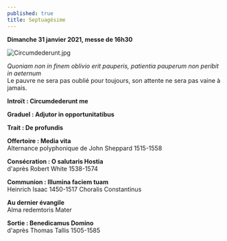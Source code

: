 ```yaml
---
published: true
title: Septuagésime
---
```

**Dimanche 31 janvier 2021, messe de 16h30**

![Circumdederunt.jpg]({{site.baseurl}}/images/Circumdederunt.jpg)

*Quoniam non in finem oblivio erit pauperis, patientia pauperum non peribit in aeternum*  
Le pauvre ne sera pas oublié pour toujours, son attente ne sera pas vaine à jamais.

**Introït : Circumdederunt me**

**Graduel : Adjutor in opportunitatibus**  

**Trait : De profundis**  

**Offertoire : Media vita**  
Alternance polyphonique de John Sheppard 1515-1558

**Consécration : O salutaris Hostia**  
d'après Robert White 1538-1574

**Communion : Illumina faciem tuam**  
Heinrich Isaac 1450-1517 Choralis Constantinus

**Au dernier évangile**  
Alma redemtoris Mater

**Sortie : Benedicamus Domino**  
d'après Thomas Tallis 1505-1585
